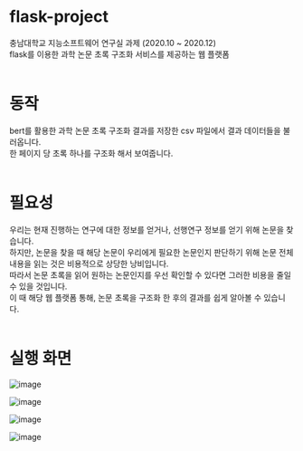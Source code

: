 # flask-project
충남대학교 지능소프트웨어 연구실 과제 (2020.10 ~ 2020.12)  
flask를 이용한 과학 논문 초록 구조화 서비스를 제공하는 웹 플랫폼  <br><br>  

# 동작
bert를 활용한 과학 논문 초록 구조화 결과를 저장한 csv 파일에서 결과 데이터들을 불러옵니다.   
한 페이지 당 초록 하나를 구조화 해서 보여줍니다.  <br><br>  
      
# 필요성 
우리는 현재 진행하는 연구에 대한 정보를 얻거나, 선행연구 정보를 얻기 위해 논문을 찾습니다.   
하지만, 논문을 찾을 때 해당 논문이 우리에게 필요한 논문인지 판단하기 위해 논문 전체 내용을 읽는 것은 비용적으로 상당한 낭비입니다.   
따라서 논문 초록을 읽어 원하는 논문인지를 우선 확인할 수 있다면 그러한 비용을 줄일 수 있을 것입니다.    
이 때 해당 웹 플랫폼 통해, 논문 초록을 구조화 한 후의 결과를 쉽게 알아볼 수 있습니다.  <br><br>  

# 실행 화면
![image](https://user-images.githubusercontent.com/26339800/109661294-2ed1eb80-7bad-11eb-9d91-85a3fee7d2e5.png)  

![image](https://user-images.githubusercontent.com/26339800/109661379-47da9c80-7bad-11eb-879f-b1fc8e79bdb3.png) 

![image](https://user-images.githubusercontent.com/26339800/109661450-5628b880-7bad-11eb-9c3d-62c7d94f2339.png)  

![image](https://user-images.githubusercontent.com/26339800/109661523-693b8880-7bad-11eb-851c-ac2a2ab1a1e4.png)
